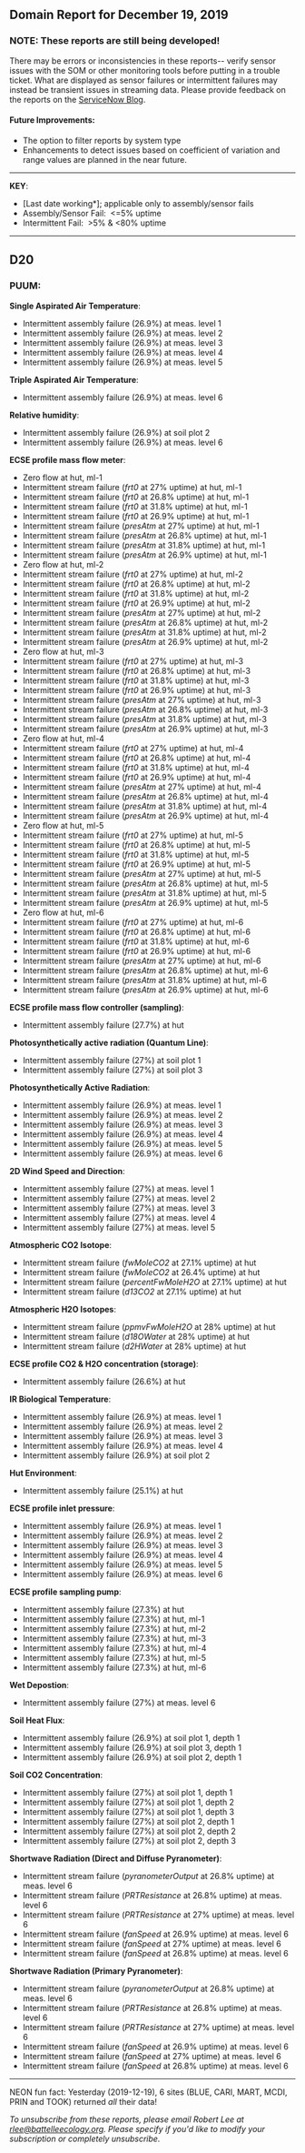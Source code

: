 ## Domain Report for December 19, 2019


### NOTE: These reports are still being developed!
There may be errors or inconsistencies in these reports-- verify sensor issues with the SOM or other monitoring tools before putting in a trouble ticket. What are displayed as sensor failures or intermittent failures may instead be transient issues in streaming data.
Please provide feedback on the reports on the [ServiceNow Blog](https://neon.service-now.com/community?id=community_blog&sys_id=9b4fbe8adbed734017ecf9041d9619be).

#### Future Improvements: 
 - The option to filter reports by system type 
 - Enhancements to detect issues based on coefficient of variation and range values are planned in the near future.

***

**KEY**:

 - [Last date working*]; applicable only to assembly/sensor fails
 - Assembly/Sensor Fail:&nbsp;&nbsp;<=5% uptime
 - Intermittent Fail:&nbsp;&nbsp;>5% & <80% uptime

***
## D20

### PUUM:

**Single Aspirated Air Temperature**:
 - Intermittent assembly failure (26.9%) at meas. level 1
 - Intermittent assembly failure (26.9%) at meas. level 2
 - Intermittent assembly failure (26.9%) at meas. level 3
 - Intermittent assembly failure (26.9%) at meas. level 4
 - Intermittent assembly failure (26.9%) at meas. level 5

**Triple Aspirated Air Temperature**:
 - Intermittent assembly failure (26.9%) at meas. level 6

**Relative humidity**:
 - Intermittent assembly failure (26.9%) at soil plot 2
 - Intermittent assembly failure (26.9%) at meas. level 6

**ECSE profile mass flow meter**:
 - Zero flow at hut, ml-1
 - Intermittent stream failure (_frt0_ at 27% uptime) at hut, ml-1
 - Intermittent stream failure (_frt0_ at 26.8% uptime) at hut, ml-1
 - Intermittent stream failure (_frt0_ at 31.8% uptime) at hut, ml-1
 - Intermittent stream failure (_frt0_ at 26.9% uptime) at hut, ml-1
 - Intermittent stream failure (_presAtm_ at 27% uptime) at hut, ml-1
 - Intermittent stream failure (_presAtm_ at 26.8% uptime) at hut, ml-1
 - Intermittent stream failure (_presAtm_ at 31.8% uptime) at hut, ml-1
 - Intermittent stream failure (_presAtm_ at 26.9% uptime) at hut, ml-1
 - Zero flow at hut, ml-2
 - Intermittent stream failure (_frt0_ at 27% uptime) at hut, ml-2
 - Intermittent stream failure (_frt0_ at 26.8% uptime) at hut, ml-2
 - Intermittent stream failure (_frt0_ at 31.8% uptime) at hut, ml-2
 - Intermittent stream failure (_frt0_ at 26.9% uptime) at hut, ml-2
 - Intermittent stream failure (_presAtm_ at 27% uptime) at hut, ml-2
 - Intermittent stream failure (_presAtm_ at 26.8% uptime) at hut, ml-2
 - Intermittent stream failure (_presAtm_ at 31.8% uptime) at hut, ml-2
 - Intermittent stream failure (_presAtm_ at 26.9% uptime) at hut, ml-2
 - Zero flow at hut, ml-3
 - Intermittent stream failure (_frt0_ at 27% uptime) at hut, ml-3
 - Intermittent stream failure (_frt0_ at 26.8% uptime) at hut, ml-3
 - Intermittent stream failure (_frt0_ at 31.8% uptime) at hut, ml-3
 - Intermittent stream failure (_frt0_ at 26.9% uptime) at hut, ml-3
 - Intermittent stream failure (_presAtm_ at 27% uptime) at hut, ml-3
 - Intermittent stream failure (_presAtm_ at 26.8% uptime) at hut, ml-3
 - Intermittent stream failure (_presAtm_ at 31.8% uptime) at hut, ml-3
 - Intermittent stream failure (_presAtm_ at 26.9% uptime) at hut, ml-3
 - Zero flow at hut, ml-4
 - Intermittent stream failure (_frt0_ at 27% uptime) at hut, ml-4
 - Intermittent stream failure (_frt0_ at 26.8% uptime) at hut, ml-4
 - Intermittent stream failure (_frt0_ at 31.8% uptime) at hut, ml-4
 - Intermittent stream failure (_frt0_ at 26.9% uptime) at hut, ml-4
 - Intermittent stream failure (_presAtm_ at 27% uptime) at hut, ml-4
 - Intermittent stream failure (_presAtm_ at 26.8% uptime) at hut, ml-4
 - Intermittent stream failure (_presAtm_ at 31.8% uptime) at hut, ml-4
 - Intermittent stream failure (_presAtm_ at 26.9% uptime) at hut, ml-4
 - Zero flow at hut, ml-5
 - Intermittent stream failure (_frt0_ at 27% uptime) at hut, ml-5
 - Intermittent stream failure (_frt0_ at 26.8% uptime) at hut, ml-5
 - Intermittent stream failure (_frt0_ at 31.8% uptime) at hut, ml-5
 - Intermittent stream failure (_frt0_ at 26.9% uptime) at hut, ml-5
 - Intermittent stream failure (_presAtm_ at 27% uptime) at hut, ml-5
 - Intermittent stream failure (_presAtm_ at 26.8% uptime) at hut, ml-5
 - Intermittent stream failure (_presAtm_ at 31.8% uptime) at hut, ml-5
 - Intermittent stream failure (_presAtm_ at 26.9% uptime) at hut, ml-5
 - Zero flow at hut, ml-6
 - Intermittent stream failure (_frt0_ at 27% uptime) at hut, ml-6
 - Intermittent stream failure (_frt0_ at 26.8% uptime) at hut, ml-6
 - Intermittent stream failure (_frt0_ at 31.8% uptime) at hut, ml-6
 - Intermittent stream failure (_frt0_ at 26.9% uptime) at hut, ml-6
 - Intermittent stream failure (_presAtm_ at 27% uptime) at hut, ml-6
 - Intermittent stream failure (_presAtm_ at 26.8% uptime) at hut, ml-6
 - Intermittent stream failure (_presAtm_ at 31.8% uptime) at hut, ml-6
 - Intermittent stream failure (_presAtm_ at 26.9% uptime) at hut, ml-6

**ECSE profile mass flow controller (sampling)**:
 - Intermittent assembly failure (27.7%) at hut

**Photosynthetically active radiation (Quantum Line)**:
 - Intermittent assembly failure (27%) at soil plot 1
 - Intermittent assembly failure (27%) at soil plot 3

**Photosynthetically Active Radiation**:
 - Intermittent assembly failure (26.9%) at meas. level 1
 - Intermittent assembly failure (26.9%) at meas. level 2
 - Intermittent assembly failure (26.9%) at meas. level 3
 - Intermittent assembly failure (26.9%) at meas. level 4
 - Intermittent assembly failure (26.9%) at meas. level 5
 - Intermittent assembly failure (26.9%) at meas. level 6

**2D Wind Speed and Direction**:
 - Intermittent assembly failure (27%) at meas. level 1
 - Intermittent assembly failure (27%) at meas. level 2
 - Intermittent assembly failure (27%) at meas. level 3
 - Intermittent assembly failure (27%) at meas. level 4
 - Intermittent assembly failure (27%) at meas. level 5

**Atmospheric CO2 Isotope**:
 - Intermittent stream failure (_fwMoleCO2_ at 27.1% uptime) at hut
 - Intermittent stream failure (_fwMoleCO2_ at 26.4% uptime) at hut
 - Intermittent stream failure (_percentFwMoleH2O_ at 27.1% uptime) at hut
 - Intermittent stream failure (_d13CO2_ at 27.1% uptime) at hut

**Atmospheric H2O Isotopes**:
 - Intermittent stream failure (_ppmvFwMoleH2O_ at 28% uptime) at hut
 - Intermittent stream failure (_d18OWater_ at 28% uptime) at hut
 - Intermittent stream failure (_d2HWater_ at 28% uptime) at hut

**ECSE profile CO2 & H2O concentration (storage)**:
 - Intermittent assembly failure (26.6%) at hut

**IR Biological Temperature**:
 - Intermittent assembly failure (26.9%) at meas. level 1
 - Intermittent assembly failure (26.9%) at meas. level 2
 - Intermittent assembly failure (26.9%) at meas. level 3
 - Intermittent assembly failure (26.9%) at meas. level 4
 - Intermittent assembly failure (26.9%) at soil plot 2

**Hut Environment**:
 - Intermittent assembly failure (25.1%) at hut

**ECSE profile inlet pressure**:
 - Intermittent assembly failure (26.9%) at meas. level 1
 - Intermittent assembly failure (26.9%) at meas. level 2
 - Intermittent assembly failure (26.9%) at meas. level 3
 - Intermittent assembly failure (26.9%) at meas. level 4
 - Intermittent assembly failure (26.9%) at meas. level 5
 - Intermittent assembly failure (26.9%) at meas. level 6

**ECSE profile sampling pump**:
 - Intermittent assembly failure (27.3%) at hut
 - Intermittent assembly failure (27.3%) at hut, ml-1
 - Intermittent assembly failure (27.3%) at hut, ml-2
 - Intermittent assembly failure (27.3%) at hut, ml-3
 - Intermittent assembly failure (27.3%) at hut, ml-4
 - Intermittent assembly failure (27.3%) at hut, ml-5
 - Intermittent assembly failure (27.3%) at hut, ml-6

**Wet Depostion**:
 - Intermittent assembly failure (27%) at meas. level 6

**Soil Heat Flux**:
 - Intermittent assembly failure (26.9%) at soil plot 1, depth 1
 - Intermittent assembly failure (26.9%) at soil plot 3, depth 1
 - Intermittent assembly failure (26.9%) at soil plot 2, depth 1

**Soil CO2 Concentration**:
 - Intermittent assembly failure (27%) at soil plot 1, depth 1
 - Intermittent assembly failure (27%) at soil plot 1, depth 2
 - Intermittent assembly failure (27%) at soil plot 1, depth 3
 - Intermittent assembly failure (27%) at soil plot 2, depth 1
 - Intermittent assembly failure (27%) at soil plot 2, depth 2
 - Intermittent assembly failure (27%) at soil plot 2, depth 3

**Shortwave Radiation (Direct and Diffuse Pyranometer)**:
 - Intermittent stream failure (_pyranometerOutput_ at 26.8% uptime) at meas. level 6
 - Intermittent stream failure (_PRTResistance_ at 26.8% uptime) at meas. level 6
 - Intermittent stream failure (_PRTResistance_ at 27% uptime) at meas. level 6
 - Intermittent stream failure (_fanSpeed_ at 26.9% uptime) at meas. level 6
 - Intermittent stream failure (_fanSpeed_ at 27% uptime) at meas. level 6
 - Intermittent stream failure (_fanSpeed_ at 26.8% uptime) at meas. level 6

**Shortwave Radiation (Primary Pyranometer)**:
 - Intermittent stream failure (_pyranometerOutput_ at 26.8% uptime) at meas. level 6
 - Intermittent stream failure (_PRTResistance_ at 26.8% uptime) at meas. level 6
 - Intermittent stream failure (_PRTResistance_ at 27% uptime) at meas. level 6
 - Intermittent stream failure (_fanSpeed_ at 26.9% uptime) at meas. level 6
 - Intermittent stream failure (_fanSpeed_ at 27% uptime) at meas. level 6
 - Intermittent stream failure (_fanSpeed_ at 26.8% uptime) at meas. level 6

***
NEON fun fact: Yesterday (2019-12-19), 6 sites (BLUE, CARI, MART, MCDI, PRIN and TOOK) returned _all_ their data!

_To unsubscribe from these reports, please email Robert Lee at rlee@battelleecology.org. Please specify if you'd like to modify your subscription or completely unsubscribe._
